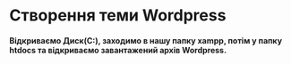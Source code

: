 # Створення теми Wordpress
#### Відкриваємо Диск(С:), заходимо в нашу папку xampp, потім у папку htdocs та відкриваємо завантажений архів Wordpress.
